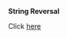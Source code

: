 **String Reversal**

Click [here](https://anniecannons.udemy.com/course/coding-interview-bootcamp-algorithms-and-data-structure/learn/quiz/4990654#overview)
